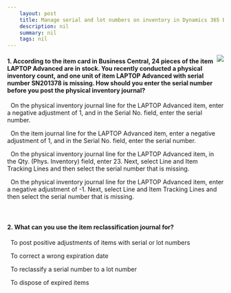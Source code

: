 ```yaml
---
    layout: post
    title: Manage serial and lot numbers on inventory in Dynamics 365 Business Central  
    description: nil
    summary: nil
    tags: nil
---
```



 <a target="_blank" href="https://docs.microsoft.com/en-us/learn/modules/manage-serial-lot-numbers-inventory/7-check/"><i class="fas fa-external-link-alt"></i> </a>
 <img align="right" src="https://docs.microsoft.com/en-us/learn/achievements/manage-serial-lot-numbers-inventory.svg">
####  1. According to the item card in Business Central, 24 pieces of the item LAPTOP Advanced are in stock. You recently conducted a physical inventory count, and one unit of item LAPTOP Advanced with serial number SN201378 is missing. How should you enter the serial number before you post the physical inventory journal?


<i class='far fa-square'></i> &nbsp;&nbsp;On the physical inventory journal line for the LAPTOP Advanced item, enter a negative adjustment of 1, and in the Serial No. field, enter the serial number.

<i class='far fa-square'></i> &nbsp;&nbsp;On the item journal line for the LAPTOP Advanced item, enter a negative adjustment of 1, and in the Serial No. field, enter the serial number.

<i class='fas fa-check-square' style='color: Dodgerblue;'></i> &nbsp;&nbsp;On the physical inventory journal line for the LAPTOP Advanced item, in the Qty. (Phys. Inventory) field, enter 23. Next, select Line and Item Tracking Lines and then select the serial number that is missing.

<i class='far fa-square'></i> &nbsp;&nbsp;On the physical inventory journal line for the LAPTOP Advanced item, enter a negative adjustment of -1. Next, select Line and Item Tracking Lines and then select the serial number that is missing.
<br />
<br />
<br />

####  2. What can you use the item reclassification journal for?


<i class='far fa-square'></i> &nbsp;&nbsp;To post positive adjustments of items with serial or lot numbers

<i class='fas fa-check-square' style='color: Dodgerblue;'></i> &nbsp;&nbsp;To correct a wrong expiration date

<i class='far fa-square'></i> &nbsp;&nbsp;To reclassify a serial number to a lot number

<i class='far fa-square'></i> &nbsp;&nbsp;To dispose of expired items
<br />
<br />
<br />
